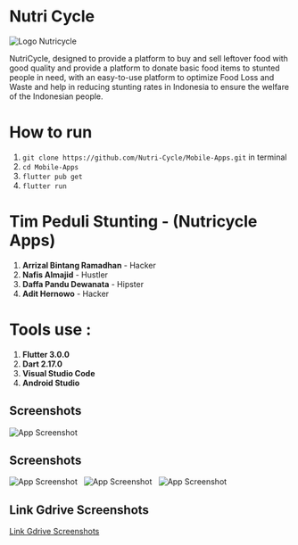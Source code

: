 # Nutri Cycle

![Logo Nutricycle](https://lh3.googleusercontent.com/drive-viewer/AEYmBYQL-NXfdIN88d8iv_kZ0iEj6YJOcXUfEDtF2A7UH1k3o7B6IX26G3QBt2uzdvHZBXIAqMlpAAoL23JVRTQRymrRZPO0CQ=w1920-h945)

NutriCycle, designed to provide a platform to buy and sell leftover food with good quality and provide a platform to donate basic food items to stunted people in need, with an easy-to-use platform to optimize Food Loss and Waste and help in reducing stunting rates in Indonesia to ensure the welfare of the Indonesian people.

# How to run
1. `git clone https://github.com/Nutri-Cycle/Mobile-Apps.git` in terminal
2. `cd Mobile-Apps`
3. `flutter pub get`
4. `flutter run`

# Tim Peduli Stunting - (Nutricycle Apps)

1. **Arrizal Bintang Ramadhan** - Hacker
2. **Nafis Almajid** - Hustler
3. **Daffa Pandu Dewanata** - Hipster
4. **Adit Hernowo** - Hacker

# Tools use :

1. **Flutter 3.0.0**
2. **Dart 2.17.0**
3. **Visual Studio Code**
4. **Android Studio**

## Screenshots

![App Screenshot](https://firebasestorage.googleapis.com/v0/b/flutter-mie-ayu.appspot.com/o/intro.png?alt=media&token=8863a09e-a793-4541-a410-7bb7c0338ad4)
&nbsp;
## Screenshots

![App Screenshot](https://firebasestorage.googleapis.com/v0/b/flutter-mie-ayu.appspot.com/o/iPhone%2014%20%26%2015%20Pro%20-%202%20(1).png?alt=media&token=f565ee59-3ece-47ea-868e-c9ec7b855762)
&nbsp;
![App Screenshot](https://firebasestorage.googleapis.com/v0/b/flutter-mie-ayu.appspot.com/o/homepage.png?alt=media&token=18afa28e-2fb5-47ed-aecf-4e5a8689fb84)
&nbsp;
![App Screenshot](https://firebasestorage.googleapis.com/v0/b/flutter-mie-ayu.appspot.com/o/bene.png?alt=media&token=dcd895c7-ed14-43a1-8d38-7c6e7bf56b61)
&nbsp;


## Link Gdrive Screenshots
[Link Gdrive Screenshots](https://drive.google.com/drive/folders/1nzeJmg7i2hjkg0HZm29gGUNnqM5a0cyS?usp=sharing)

